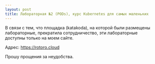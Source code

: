 ```yaml
---
layout: post
title: Лабораторная №2 (PODs), курс Kubernetes для самых маленьких
---
```



В связи с тем, что площадка (katakoda), на которой были размещены лабораторные, прекратила сотрудничество, эти лабораторные доступны только на моем сайте.



Адрес: https://rotoro.cloud



Прошу прощения за неудобства.
